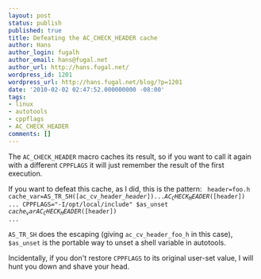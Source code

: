 ```yaml
---
layout: post
status: publish
published: true
title: Defeating the AC_CHECK_HEADER cache
author: Hans
author_login: fugalh
author_email: hans@fugal.net
author_url: http://hans.fugal.net/
wordpress_id: 1201
wordpress_url: http://hans.fugal.net/blog/?p=1201
date: '2010-02-02 02:47:52.000000000 -08:00'
tags:
- linux
- autotools
- cppflags
- AC_CHECK_HEADER
comments: []
---
```

The <code>AC_CHECK_HEADER</code> macro caches its result, so if you want to call it again with a different <code>CPPFLAGS</code> it will just remember the result of the first execution.

If you want to defeat this cache, as I did, this is the pattern:
<code>
header=foo.h
cache_var=AS_TR_SH([ac_cv_header_$header])
...
AC_CHECK_HEADER([$header])
...
CPPFLAGS="-I/opt/local/include"
$as_unset $cache_var
AC_CHECK_HEADER([$header])
...
</code>

<code>AS_TR_SH</code> does the escaping (giving <code>ac_cv_header_foo_h</code> in this case), <code>$as_unset</code> is the portable way to unset a shell variable in autotools.

Incidentally, if you don't restore <code>CPPFLAGS</code> to its original user-set value, I will hunt you down and shave your head.
